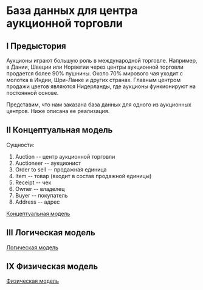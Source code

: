 # База данных для центра аукционной торговли

## I Предыстория

Аукционы играют большую роль в международной торговле. Например, в Дании, Швеции или Норвегии через центры аукционной торговли продается более 90% пушнины. Около 70% мирового чая уходит с молотка в Индии, Шри-Ланке и других странах. Главным центром продажи цветов являются Нидерланды, где аукционы функионируют на постоянной основе.

Представим, что нам заказана база данных для одного из аукционных центров. Ниже описана ее реализация.

## II Концептуальная модель

Сущности:
1. Auction -- центр аукционной торговли
2. Auctioneer -- аукционист
3. Order to sell -- продажная единица
4. Item -- товар (входит в состав продажной единицы)
5. Receipt -- чек
6. Owner -- владелец
7. Buyer -- покупатель
8. Address -- адрес

[Концептуальная модель](Conceptual_model.jpg)

## III Логическая модель

[Логическая модель](Logical_model.jpg)

## IX Физическая модель

[Физическая модель](Physical_model.pdf)